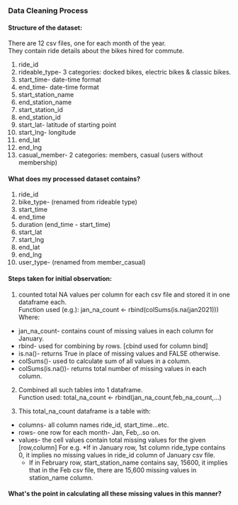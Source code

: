 ### Data Cleaning Process

#### Structure of the dataset:  
There are 12 csv files, one for each month of the year.  
They contain ride details about the bikes hired for commute.

1. ride_id
2. rideable_type- 3 categories: docked bikes, electric bikes & classic bikes.
3. start_time- date-time format
4. end_time- date-time format
5. start_station_name
6. end_station_name
7. start_station_id
8. end_station_id
9. start_lat- latitude of starting point
10. start_lng- longitude 
11. end_lat
12. end_lng
13. casual_member- 2 categories: members, casual (users without membership)

#### What does my processed dataset contains?
1. ride_id
2. bike_type- (renamed from rideable type)
3. start_time
4. end_time
5. duration (end_time - start_time)
6. start_lat
7. start_lng
8. end_lat
9. end_lng
10. user_type- (renamed from member_casual)

#### Steps taken for initial observation:
1. counted total NA values per column for each csv file and stored it in one dataframe each.  
Function used (e.g.): jan_na_count <- rbind(colSums(is.na(jan2021)))  
Where: 
  * jan_na_count- contains count of missing values in each column for January.
  * rbind- used for combining by rows. [cbind used for column bind]
  * is.na()- returns True in place of missing values and FALSE otherwise.
  * colSums()- used to calculate sum of all values in a column.
  * colSums(is.na())- returns total number of missing values in each column.  

2. Combined all such tables into 1 dataframe.  
Function used: total_na_count <- rbind(jan_na_count,feb_na_count,...)  

3. This total_na_count dataframe is a table with:
  * columns- all column names ride_id, start_time...etc.
  * rows- one row for each month- Jan, Feb,..so on.
  * values- the cell values contain total missing values for the given [row,column]
  For e.g.
    *If in January row, 1st column ride_type contains 0, it implies no missing values in ride_id column of January csv file.
    * If in February row, start_station_name contains say, 15600, it implies that in the Feb csv file, there are 15,600 missing values in station_name column.  
    
#### What's the point in calculating all these missing values in this manner?